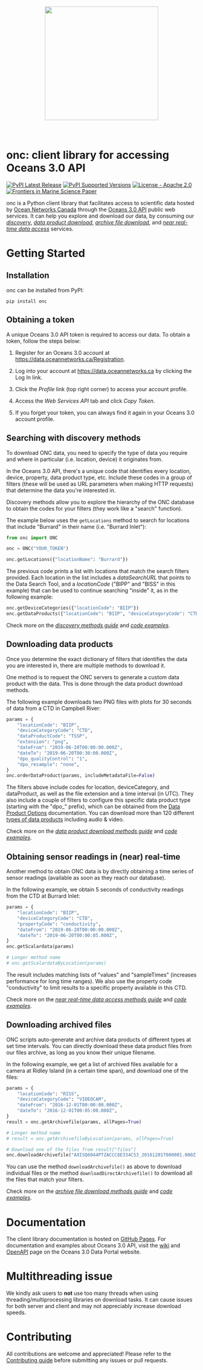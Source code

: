 <h1 align="center">
<img src="https://www.oceannetworks.ca/svg/logo.svg" width="300">
</h1><br>

# onc: client library for accessing Oceans 3.0 API

[![PyPI Latest Release](https://img.shields.io/pypi/v/onc.svg)](https://pypi.org/project/onc/)
[![PyPI Supported Versions](https://img.shields.io/pypi/pyversions/onc.svg)](https://pypi.org/project/onc/)
[![License - Apache 2.0](https://img.shields.io/pypi/l/onc.svg)](https://github.com/OceanNetworksCanada/api-python-client/blob/main/LICENSE.txt)
[![Frontiers in Marine Science Paper](https://img.shields.io/badge/DOI-10.3389%2Ffmars.2022.806452-blue)](https://doi.org/10.3389/fmars.2022.806452)

onc is a Python client library that facilitates access to scientific data hosted by [Ocean Networks Canada](https://oceannetworks.ca)
through the [Oceans 3.0 API](https://data.oceannetworks.ca/OpenAPI) public web services.
It can help you explore and download our data, by consuming our
_[discovery](https://oceannetworkscanada.github.io/Oceans3.0-API/API_Guide.html#discovery-methods)_,
_[data product download](https://oceannetworkscanada.github.io/Oceans3.0-API/API_Guide.html#data-product-download-methods)_,
_[archive file download](https://oceannetworkscanada.github.io/Oceans3.0-API/API_Guide.html#archive-file-download-methods)_, and
_[near real-time data access](https://oceannetworkscanada.github.io/Oceans3.0-API/API_Guide.html#near-real-time-data-access-methods)_ services.

# Getting Started

## Installation

onc can be installed from PyPI:

```shell
pip install onc
```

## Obtaining a token

A unique Oceans 3.0 API token is required to access our data.
To obtain a token, follow the steps below:

1. Register for an Oceans 3.0 account at <https://data.oceannetworks.ca/Registration>.

2. Log into your account at <https://data.oceannetworks.ca> by clicking the Log In link.

3. Click the _Profile_ link (top right corner) to access your account profile.

4. Access the _Web Services API_ tab and click _Copy Token_.

5. If you forget your token, you can always find it again in your Oceans 3.0 account profile.

## Searching with discovery methods

To download ONC data, you need to specify the type of data you require
and where in particular (i.e. location, device) it originates from.

In the Oceans 3.0 API, there's a unique code that identifies every location, device, property, data product type, etc.
Include these codes in a group of filters (these will be used as URL parameters when making HTTP requests)
that determine the data you're interested in.

Discovery methods allow you to explore the hierarchy of the ONC database to obtain the codes for your filters
(they work like a "search" function).

The example below uses the `getLocations` method to search for locations that include "Burrard" in their name (i.e. "Burrard Inlet"):

```python
from onc import ONC

onc = ONC("YOUR_TOKEN")

onc.getLocations({"locationName": "Burrard"})
```

The previous code prints a list with locations that match the search filters provided.
Each location in the list includes a _dataSearchURL_ that points to the Data Search Tool,
and a _locationCode_ ("BIPP" and "BISS" in this example) that can be used to continue searching "inside" it,
as in the following example:

```python
onc.getDeviceCategories({"locationCode": "BIIP"})
onc.getDataProducts({"locationCode": "BIIP", "deviceCategoryCode": "CTD"})
```

Check more on the _[discovery methods guide](https://oceannetworkscanada.github.io/Oceans3.0-API/API_Guide.html#discovery-methods)_
and _[code examples](https://oceannetworkscanada.github.io/api-python-client/Code_Examples/index.html)_.

## Downloading data products

Once you determine the exact dictionary of filters that identifies the data you are interested in,
there are multiple methods to download it.

One method is to request the ONC servers to generate a custom data product with the data.
This is done through the data product download methods.

The following example downloads two PNG files with plots for 30 seconds of data from a CTD in Campbell River:

```python
params = {
    "locationCode": "BIIP",
    "deviceCategoryCode": "CTD",
    "dataProductCode": "TSSP",
    "extension": "png",
    "dateFrom": "2019-06-20T00:00:00.000Z",
    "dateTo": "2019-06-20T00:30:00.000Z",
    "dpo_qualityControl": "1",
    "dpo_resample": "none",
}
onc.orderDataProduct(params, includeMetadataFile=False)
```

The filters above include codes for location, deviceCategory, and dataProduct,
as well as the file extension and a time interval (in UTC).
They also include a couple of filters to configure this specific data product type (starting with the "dpo\_" prefix),
which can be obtained from the [Data Product Options](https://wiki.oceannetworks.ca/display/DP/Data+Product+Options) documentation.
You can download more than 120 different [types of data products](https://wiki.oceannetworks.ca/display/O2A/Available+Data+Products) including audio & video.

Check more on the _[data product download methods guide](https://oceannetworkscanada.github.io/Oceans3.0-API/API_Guide.html#data-product-download-methods)_
and _[code examples](https://oceannetworkscanada.github.io/api-python-client/Code_Examples/Download_Data_Products.html)_.

## Obtaining sensor readings in (near) real-time

Another method to obtain ONC data is by directly obtaining a time series of sensor readings
(available as soon as they reach our database).

In the following example, we obtain 5 seconds of conductivity readings from the CTD at Burrard Inlet:

```python
params = {
    "locationCode": "BIIP",
    "deviceCategoryCode": "CTD",
    "propertyCode": "conductivity",
    "dateFrom": "2019-06-20T00:00:00.000Z",
    "dateTo": "2019-06-20T00:00:05.000Z",
}
onc.getScalardata(params)

# Longer method name
# onc.getScalardataByLocation(params)
```

The result includes matching lists of "values" and "sampleTimes" (increases performance for long time ranges).
We also use the property code "conductivity" to limit results to a specific property available in this CTD.

Check more on the _[near real-time data access methods guide](https://oceannetworkscanada.github.io/Oceans3.0-API/API_Guide.html#near-real-time-data-access-methods)_
and _[code examples](https://oceannetworkscanada.github.io/api-python-client/Code_Examples/Request_Real_Time_Data.html)_.

## Downloading archived files

ONC scripts auto-generate and archive data products of different types at set time intervals.
You can directly download these data product files from our files archive, as long as you know their unique filename.

In the following example, we get a list of archived files available for a camera at Ridley Island (in a certain time span),
and download one of the files:

```python
params = {
    "locationCode": "RISS",
    "deviceCategoryCode": "VIDEOCAM",
    "dateFrom": "2016-12-01T00:00:00.000Z",
    "dateTo": "2016-12-01T00:05:00.000Z",
}
result = onc.getArchivefile(params, allPages=True)

# Longer method name
# result = onc.getArchivefileByLocation(params, allPages=True)

# Download one of the files from result["files"]
onc.downloadArchivefile("AXISQ6044PTZACCC8E334C53_20161201T000001.000Z.jpg", overwrite=True)
```

You can use the method `downloadArchivefile()` as above to download individual files or the method `downloadDirectArchivefile()`
to download all the files that match your filters.

Check more on the _[archive file download methods guide](https://oceannetworkscanada.github.io/Oceans3.0-API/API_Guide.html#archive-file-download-methods)_
and _[code examples](https://oceannetworkscanada.github.io/api-python-client/Code_Examples/Download_Archived_Files.html)_.

# Documentation

The client library documentation is hosted on [GitHub Pages](https://oceannetworkscanada.github.io/api-python-client).
For documentation and examples about Oceans 3.0 API, visit the [wiki](https://wiki.oceannetworks.ca/display/O2A/Oceans+3.0+API+Home)
and [OpenAPI](https://data.oceannetworks.ca/OpenAPI) page on the Oceans 3.0 Data Portal website.

# Multithreading issue

We kindly ask users to **not** use too many threads when using threading/multiprocessing libraries on download tasks.
It can cause issues for both server and client and may not appreciably increase download speeds.

# Contributing

All contributions are welcome and appreciated!
Please refer to the [Contributing guide](https://oceannetworkscanada.github.io/api-python-client/contributing.html) before submitting any issues or pull requests.
